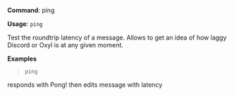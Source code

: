 **Command**: ping

**Usage**: `ping`


Test the roundtrip latency of a message. Allows to get an idea of how laggy Discord or Oxyl is at any given moment.


**Examples**

> `ping`

responds with Pong! then edits message with latency
